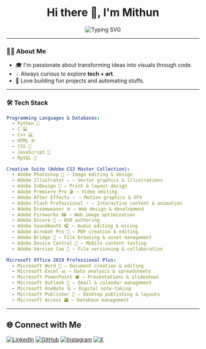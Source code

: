 <!---
Mithun0017/Mithun0017 is a ✨ special ✨ repository because its `README.md` (this file) appears on your GitHub profile.
You can click the Preview link to take a look at your changes.
--->
<h1 align="center">Hi there 👋, I'm Mithun</h1>

<p align="center">
  <img src="https://readme-typing-svg.herokuapp.com?font=Fira+Code&size=24&pause=1000&color=36BCF7&center=true&vCenter=true&width=435&lines=Welcome+to+my+GitHub!;" alt="Typing SVG" />
</p>

---

### 👨‍💻 About Me

- 🎓 I'm passionate about transforming ideas into visuals through code.
- 💡 Always curious to explore **tech + art**.
- 🚀 Love building fun projects and automating stuffs.


---

### 🛠️ Tech Stack

```yaml
Programming Languages & Databases:
  - Python 🐍
  - C 💻
  - C++ 💻
  - HTML 🌐
  - CSS 🎨
  - JavaScript 🧠
  - MySQL 🐬

Creative Suite (Adobe CS3 Master Collection):
  - Adobe Photoshop 🎨 – Image editing & design
  - Adobe Illustrator ✏️ – Vector graphics & illustrations
  - Adobe InDesign 📘 – Print & layout design
  - Adobe Premiere Pro 🎬 – Video editing
  - Adobe After Effects ✨ – Motion graphics & VFX
  - Adobe Flash Professional ⚡ – Interactive content & animation
  - Adobe Dreamweaver 🌐 – Web design & development
  - Adobe Fireworks 🖼️ – Web image optimization
  - Adobe Encore 📀 – DVD authoring
  - Adobe Soundbooth 🎧 – Audio editing & mixing
  - Adobe Acrobat Pro 📄 – PDF creation & editing
  - Adobe Bridge 📂 – File browsing & asset management
  - Adobe Device Central 📱 – Mobile content testing
  - Adobe Version Cue 🔁 – File versioning & collaboration

Microsoft Office 2019 Professional Plus:
  - Microsoft Word 📄 – Document creation & editing
  - Microsoft Excel 📊 – Data analysis & spreadsheets
  - Microsoft PowerPoint 📽️ – Presentations & slideshows
  - Microsoft Outlook 📧 – Email & calendar management
  - Microsoft OneNote 🗒️ – Digital note-taking
  - Microsoft Publisher 📰 – Desktop publishing & layouts
  - Microsoft Access 🗃️ – Database management

```
---

## 🌐 Connect with Me

[![LinkedIn](https://img.shields.io/badge/LinkedIn-black?style=for-the-badge&logo=linkedin&logoColor=white)](https://www.linkedin.com/in/mithun0017)
[![GitHub](https://img.shields.io/badge/GitHub-black?style=for-the-badge&logo=github&logoColor=white)](https://github.com/Mithun0017)
[![Instagram](https://img.shields.io/badge/Instagram-black?style=for-the-badge&logo=instagram&logoColor=white)](https://instagram.com/_mithun0017)
[![X](https://img.shields.io/badge/X-black?style=for-the-badge&logo=x-formerly-twitter&logoColor=white)](https://x.com/mithun1710)


